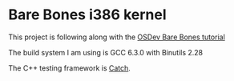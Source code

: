 # Bare Bones i386 kernel

This project is following along with the [OSDev Bare Bones tutorial](http://wiki.osdev.org/Bare_Bones)

The build system I am using is GCC 6.3.0 with Binutils 2.28

The C++ testing framework is [Catch](https://github.com/philsquared/Catch). 
